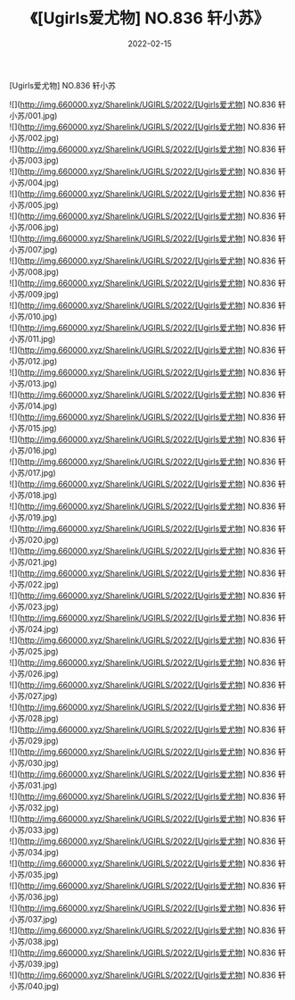 ﻿---
layout: post
title:  《[Ugirls爱尤物] NO.836 轩小苏》
date:   2022-02-15
img: http://img.660000.xyz/Sharelink/UGIRLS/2022/[Ugirls爱尤物] NO.836 轩小苏/000.jpg
categories: [美女, 清纯, 唯美]
---

[Ugirls爱尤物] NO.836 轩小苏

 ![](http://img.660000.xyz/Sharelink/UGIRLS/2022/[Ugirls爱尤物] NO.836 轩小苏/001.jpg) <br>![](http://img.660000.xyz/Sharelink/UGIRLS/2022/[Ugirls爱尤物] NO.836 轩小苏/002.jpg) <br>![](http://img.660000.xyz/Sharelink/UGIRLS/2022/[Ugirls爱尤物] NO.836 轩小苏/003.jpg) <br>![](http://img.660000.xyz/Sharelink/UGIRLS/2022/[Ugirls爱尤物] NO.836 轩小苏/004.jpg) <br>![](http://img.660000.xyz/Sharelink/UGIRLS/2022/[Ugirls爱尤物] NO.836 轩小苏/005.jpg) <br>![](http://img.660000.xyz/Sharelink/UGIRLS/2022/[Ugirls爱尤物] NO.836 轩小苏/006.jpg) <br>![](http://img.660000.xyz/Sharelink/UGIRLS/2022/[Ugirls爱尤物] NO.836 轩小苏/007.jpg) <br>![](http://img.660000.xyz/Sharelink/UGIRLS/2022/[Ugirls爱尤物] NO.836 轩小苏/008.jpg) <br>![](http://img.660000.xyz/Sharelink/UGIRLS/2022/[Ugirls爱尤物] NO.836 轩小苏/009.jpg) <br>![](http://img.660000.xyz/Sharelink/UGIRLS/2022/[Ugirls爱尤物] NO.836 轩小苏/010.jpg) <br>![](http://img.660000.xyz/Sharelink/UGIRLS/2022/[Ugirls爱尤物] NO.836 轩小苏/011.jpg) <br>![](http://img.660000.xyz/Sharelink/UGIRLS/2022/[Ugirls爱尤物] NO.836 轩小苏/012.jpg) <br>![](http://img.660000.xyz/Sharelink/UGIRLS/2022/[Ugirls爱尤物] NO.836 轩小苏/013.jpg) <br>![](http://img.660000.xyz/Sharelink/UGIRLS/2022/[Ugirls爱尤物] NO.836 轩小苏/014.jpg) <br>![](http://img.660000.xyz/Sharelink/UGIRLS/2022/[Ugirls爱尤物] NO.836 轩小苏/015.jpg) <br>![](http://img.660000.xyz/Sharelink/UGIRLS/2022/[Ugirls爱尤物] NO.836 轩小苏/016.jpg) <br>![](http://img.660000.xyz/Sharelink/UGIRLS/2022/[Ugirls爱尤物] NO.836 轩小苏/017.jpg) <br>![](http://img.660000.xyz/Sharelink/UGIRLS/2022/[Ugirls爱尤物] NO.836 轩小苏/018.jpg) <br>![](http://img.660000.xyz/Sharelink/UGIRLS/2022/[Ugirls爱尤物] NO.836 轩小苏/019.jpg) <br>![](http://img.660000.xyz/Sharelink/UGIRLS/2022/[Ugirls爱尤物] NO.836 轩小苏/020.jpg) <br>![](http://img.660000.xyz/Sharelink/UGIRLS/2022/[Ugirls爱尤物] NO.836 轩小苏/021.jpg) <br>![](http://img.660000.xyz/Sharelink/UGIRLS/2022/[Ugirls爱尤物] NO.836 轩小苏/022.jpg) <br>![](http://img.660000.xyz/Sharelink/UGIRLS/2022/[Ugirls爱尤物] NO.836 轩小苏/023.jpg) <br>![](http://img.660000.xyz/Sharelink/UGIRLS/2022/[Ugirls爱尤物] NO.836 轩小苏/024.jpg) <br>![](http://img.660000.xyz/Sharelink/UGIRLS/2022/[Ugirls爱尤物] NO.836 轩小苏/025.jpg) <br>![](http://img.660000.xyz/Sharelink/UGIRLS/2022/[Ugirls爱尤物] NO.836 轩小苏/026.jpg) <br>![](http://img.660000.xyz/Sharelink/UGIRLS/2022/[Ugirls爱尤物] NO.836 轩小苏/027.jpg) <br>![](http://img.660000.xyz/Sharelink/UGIRLS/2022/[Ugirls爱尤物] NO.836 轩小苏/028.jpg) <br>![](http://img.660000.xyz/Sharelink/UGIRLS/2022/[Ugirls爱尤物] NO.836 轩小苏/029.jpg) <br>![](http://img.660000.xyz/Sharelink/UGIRLS/2022/[Ugirls爱尤物] NO.836 轩小苏/030.jpg) <br>![](http://img.660000.xyz/Sharelink/UGIRLS/2022/[Ugirls爱尤物] NO.836 轩小苏/031.jpg) <br>![](http://img.660000.xyz/Sharelink/UGIRLS/2022/[Ugirls爱尤物] NO.836 轩小苏/032.jpg) <br>![](http://img.660000.xyz/Sharelink/UGIRLS/2022/[Ugirls爱尤物] NO.836 轩小苏/033.jpg) <br>![](http://img.660000.xyz/Sharelink/UGIRLS/2022/[Ugirls爱尤物] NO.836 轩小苏/034.jpg) <br>![](http://img.660000.xyz/Sharelink/UGIRLS/2022/[Ugirls爱尤物] NO.836 轩小苏/035.jpg) <br>![](http://img.660000.xyz/Sharelink/UGIRLS/2022/[Ugirls爱尤物] NO.836 轩小苏/036.jpg) <br>![](http://img.660000.xyz/Sharelink/UGIRLS/2022/[Ugirls爱尤物] NO.836 轩小苏/037.jpg) <br>![](http://img.660000.xyz/Sharelink/UGIRLS/2022/[Ugirls爱尤物] NO.836 轩小苏/038.jpg) <br>![](http://img.660000.xyz/Sharelink/UGIRLS/2022/[Ugirls爱尤物] NO.836 轩小苏/039.jpg) <br>![](http://img.660000.xyz/Sharelink/UGIRLS/2022/[Ugirls爱尤物] NO.836 轩小苏/040.jpg) <br>